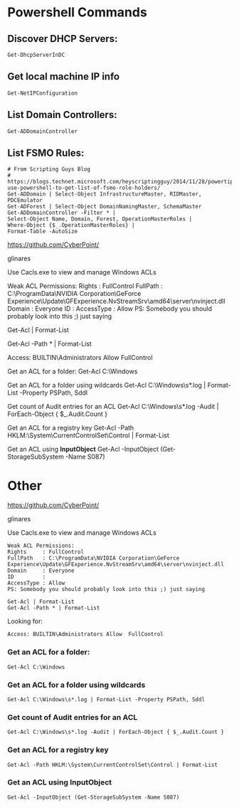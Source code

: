 # Powershell Commands
## Discover DHCP Servers:
```
Get-DhcpServerInDC
```
## Get local machine IP info
```
Get-NetIPConfiguration
```
## List Domain Controllers:
```
Get-ADDomainController
```
## List FSMO Rules:
```
# From Scripting Guys Blog
# https://blogs.technet.microsoft.com/heyscriptingguy/2014/11/28/powertip-use-powershell-to-get-list-of-fsmo-role-holders/
Get-ADDomain | Select-Object InfrastructureMaster, RIDMaster, PDCEmulator
Get-ADForest | Select-Object DomainNamingMaster, SchemaMaster
Get-ADDomainController -Filter * |
Select-Object Name, Domain, Forest, OperationMasterRoles |
Where-Object {$_.OperationMasterRoles} |
Format-Table -AutoSize
```



https://github.com/CyberPoint/

glinares

Use Cacls.exe to view and manage Windows ACLs

Weak ACL Permissions:
Rights     : FullControl
FullPath   : C:\ProgramData\NVIDIA Corporation\GeForce Experience\Update\GFExperience.NvStreamSrv\amd64\server\nvinject.dll
Domain     : Everyone
ID         :
AccessType : Allow
PS: Somebody you should probably look into this ;) just saying

Get-Acl | Format-List

Get-Acl -Path * | Format-List

Access: BUILTIN\Administrators Allow  FullControl

Get an ACL for a folder:
Get-Acl C:\Windows


Get an ACL for a folder using wildcards
Get-Acl C:\Windows\s*.log | Format-List -Property PSPath, Sddl


Get count of Audit entries for an ACL
Get-Acl C:\Windows\s*.log -Audit | ForEach-Object { $_.Audit.Count }


Get an ACL for a registry key
Get-Acl -Path HKLM:\System\CurrentControlSet\Control | Format-List


Get an ACL using **InputObject**
Get-Acl -InputObject (Get-StorageSubSystem -Name S087)













# Other
https://github.com/CyberPoint/

glinares

Use Cacls.exe to view and manage Windows ACLs
```
Weak ACL Permissions:
Rights     : FullControl
FullPath   : C:\ProgramData\NVIDIA Corporation\GeForce Experience\Update\GFExperience.NvStreamSrv\amd64\server\nvinject.dll
Domain     : Everyone
ID         :
AccessType : Allow
PS: Somebody you should probably look into this ;) just saying
```
```
Get-Acl | Format-List
Get-Acl -Path * | Format-List
```
Looking for: 
```
Access: BUILTIN\Administrators Allow  FullControl
```
### Get an ACL for a folder:
```
Get-Acl C:\Windows
```

### Get an ACL for a folder using wildcards
```
Get-Acl C:\Windows\s*.log | Format-List -Property PSPath, Sddl
```

### Get count of Audit entries for an ACL
```
Get-Acl C:\Windows\s*.log -Audit | ForEach-Object { $_.Audit.Count }
```

### Get an ACL for a registry key
```
Get-Acl -Path HKLM:\System\CurrentControlSet\Control | Format-List
```

### Get an ACL using **InputObject**
```
Get-Acl -InputObject (Get-StorageSubSystem -Name S087)
```


















